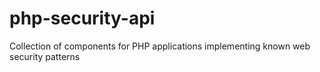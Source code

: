 # php-security-api
Collection of components for PHP applications implementing known web security patterns
